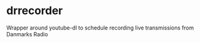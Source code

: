 # drrecorder
Wrapper around youtube-dl to schedule recording live transmissions from Danmarks Radio
